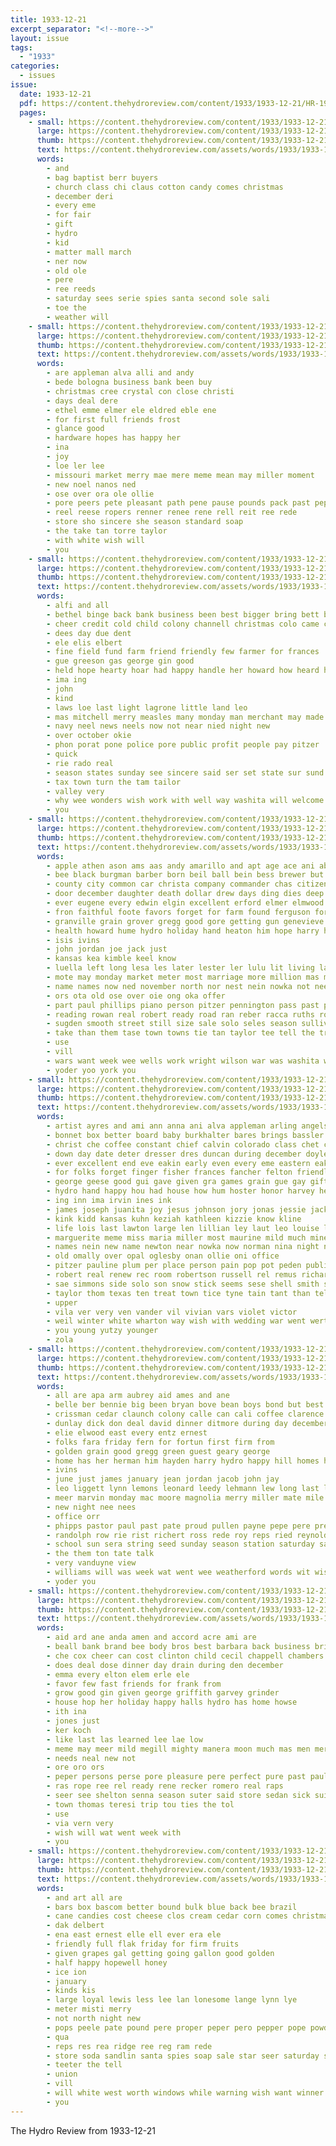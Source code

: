 ```yaml
---
title: 1933-12-21
excerpt_separator: "<!--more-->"
layout: issue
tags:
  - "1933"
categories:
  - issues
issue:
  date: 1933-12-21
  pdf: https://content.thehydroreview.com/content/1933/1933-12-21/HR-1933-12-21.pdf
  pages:
    - small: https://content.thehydroreview.com/content/1933/1933-12-21/small/HR-1933-12-21-01.jpg
      large: https://content.thehydroreview.com/content/1933/1933-12-21/large/HR-1933-12-21-01.jpg
      thumb: https://content.thehydroreview.com/content/1933/1933-12-21/thumbnails/HR-1933-12-21-01.jpg
      text: https://content.thehydroreview.com/assets/words/1933/1933-12-21/HR-1933-12-21-01.txt
      words:
        - and
        - bag baptist berr buyers
        - church class chi claus cotton candy comes christmas
        - december deri
        - every eme
        - for fair
        - gift
        - hydro
        - kid
        - matter mall march
        - ner now
        - old ole
        - pere
        - ree reeds
        - saturday sees serie spies santa second sole sali
        - toe the
        - weather will
    - small: https://content.thehydroreview.com/content/1933/1933-12-21/small/HR-1933-12-21-02.jpg
      large: https://content.thehydroreview.com/content/1933/1933-12-21/large/HR-1933-12-21-02.jpg
      thumb: https://content.thehydroreview.com/content/1933/1933-12-21/thumbnails/HR-1933-12-21-02.jpg
      text: https://content.thehydroreview.com/assets/words/1933/1933-12-21/HR-1933-12-21-02.txt
      words:
        - are appleman alva alli and andy
        - bede bologna business bank been buy
        - christmas cree crystal con close christi
        - days deal dere
        - ethel emme elmer ele eldred eble ene
        - for first full friends frost
        - glance good
        - hardware hopes has happy her
        - ina
        - joy
        - loe ler lee
        - missouri market merry mae mere meme mean may miller moment
        - new noel nanos ned
        - ose over ora ole ollie
        - pore peers pete pleasant path pene pause pounds pack past pepe
        - reel reese ropers renner renee rene rell reit ree rede
        - store sho sincere she season standard soap
        - the take tan torre taylor
        - with white wish will
        - you
    - small: https://content.thehydroreview.com/content/1933/1933-12-21/small/HR-1933-12-21-03.jpg
      large: https://content.thehydroreview.com/content/1933/1933-12-21/large/HR-1933-12-21-03.jpg
      thumb: https://content.thehydroreview.com/content/1933/1933-12-21/thumbnails/HR-1933-12-21-03.jpg
      text: https://content.thehydroreview.com/assets/words/1933/1933-12-21/HR-1933-12-21-03.txt
      words:
        - alfi and all
        - bethel binge back bank business been best bigger bring bett baptist better
        - cheer credit cold child colony channell christmas colo came can comes
        - dees day due dent
        - ele elis elbert
        - fine field fund farm friend friendly few farmer for frances
        - gue greeson gas george gin good
        - held hope hearty hoar had happy handle her howard how heard horm hinton hurst has hydro home
        - ima ing
        - john
        - kind
        - laws loe last light lagrone little land leo
        - mas mitchell merry measles many monday man merchant may made
        - navy neel news neels now not near nied night new
        - over october okie
        - phon porat pone police pore public profit people pay pitzer
        - quick
        - rie rado real
        - season states sunday see sincere said ser set state sur sund street school sella seer
        - tax town turn the tam tailor
        - valley very
        - why wee wonders wish work with well way washita will welcome wilson wells
        - you
    - small: https://content.thehydroreview.com/content/1933/1933-12-21/small/HR-1933-12-21-04.jpg
      large: https://content.thehydroreview.com/content/1933/1933-12-21/large/HR-1933-12-21-04.jpg
      thumb: https://content.thehydroreview.com/content/1933/1933-12-21/thumbnails/HR-1933-12-21-04.jpg
      text: https://content.thehydroreview.com/assets/words/1933/1933-12-21/HR-1933-12-21-04.txt
      words:
        - apple athen ason ams aas andy amarillo and apt age ace ani able anthony american are ave
        - bee black burgman barber born beil ball bein bess brewer but buys boy borer bile baumeister brother bet business both baum best bridge been bru
        - county city common car christa company commander chas citizen cost cream course colonel colony che colorado college chicas cleveland cen coppage church christmas
        - door december daughter death dollar drew days ding dies deep
        - ever eugene every edwin elgin excellent erford elmer elmwood ele end elder earl edith est eles empleo
        - fron faithful foote favors forget for farm found ferguson force former friends frank francina from floyd feger farr folke fay fields
        - granville grain grover gregg good gore getting gun genevieve gone garre general
        - health howard hume hydro holiday hand heaton him hope harry happy hose has had hed heger honor high harty heard house hees her hor hence horse harris home heater
        - isis ivins
        - john jordan joe jack just
        - kansas kea kimble keel know
        - luella left long lesa les later lester ler lulu lit living lad lowell lou louis law lewis lionel line last
        - mote may monday market meter most marriage more million mas mobile mer merry majors miller mai mose made miss many millar
        - name names now ned november north nor nest nein nowka not nee near nat new
        - ors ota old ose over oie ong oka offer
        - part paul phillips piano person pitzer pennington pass past place price plumber police pau peels proud pacific pant post
        - reading rowan real robert ready road ran reber racca ruths rot read rede reg roll ruhl renew rando roy reader
        - sugden smooth street still size sale solo seles season sullivan smit son save saito swen set sells south spanish sell saturday sat she short state side school sue slade sei seal song smiles said sherif schantz small sibley such stockton smith siow
        - take than them tase town towns tie tan taylor tee tell the trom trip times tome ton texas
        - use
        - vill
        - wars want week wee wells work wright wilson war was washita winter wayne willie winters walker weatherford with will wish weeks warkentin
        - yoder yoo york you
    - small: https://content.thehydroreview.com/content/1933/1933-12-21/small/HR-1933-12-21-05.jpg
      large: https://content.thehydroreview.com/content/1933/1933-12-21/large/HR-1933-12-21-05.jpg
      thumb: https://content.thehydroreview.com/content/1933/1933-12-21/thumbnails/HR-1933-12-21-05.jpg
      text: https://content.thehydroreview.com/assets/words/1933/1933-12-21/HR-1933-12-21-05.txt
      words:
        - artist ayres and ami ann anna ani alva appleman arling angels all angel anda anthony are alee ane army ard ago andrew ake ally adams agnes
        - bonnet box better board baby burkhalter bares brings bassler beulah been bill birth best break black bring bud bonnie but booth back bers buffalo bradley bye bese brashier bible business bele bride barbee bace ballew bell bis
        - christ che coffee constant chief calvin colorado class chet coker code can cui christmas chambers city cham cream cause cate cata catharine cast come cecil company cote caraway charles came card carl close comes crail columbus chittenden choice craven child christian church candy cheap call
        - down day date deter dresser dres duncan during december doyle dey done dollar
        - ever excellent end eve eakin early even every eme eastern eakins eilers eye esther eid easter enid ethel elbe eileen earl evering
        - for folks forget finger fisher frances fancher felton friendly franklin farm finley frank friday fast flower friends foren frost from farmer foreman foe fire faith fost fair foree
        - george geese good gui gave given gra games grain gue gay gift guess ghering grant groo glad guest gray gov grade general gas green gana going
        - hydro hand happy hou had house how hum hoster honor harvey herndon hazel henry held hatfield holy heard herald hour hyden has homer hope high hill hua hoste her hair harding hundred hark home
        - ing inn ima irvin ines ink
        - james joseph juanita joy jesus johnson jory jonas jessie jack junior just janet
        - kink kidd kansas kuhn keziah kathleen kizzie know kline
        - life lois last lawton large len lillian ley laut leo louise lay laughing leon live laden lene late lor like les little long love lucile land lockney lodge lackey lookout lee lew
        - marguerite meme miss maria miller most maurine mild much mine members may merry mutt made mule mix mauk man mae marzella mar maurice monday mater miles mone meek mil missouri more morning mountain mathew maton men moore
        - names nein new name newton near nowka now norman nina night notice nati needs nee north necessary note
        - old omally over opal oglesby onan ollie oni office
        - pitzer pauline plum per place person pain pop pot peden public piano peper pat payne pastor press pinta pump present pie priday prayer pae paper poppy price
        - robert real renew rec room robertson russell rel remus richard rust rene running rogers reading road ren rear rat reece regular roa rell race red ree
        - sae simmons side solo son snow stick seems sese shell smith saturday skaggs spare san see surprise sandy small sum shine stans simple she such snowball smally set state safer song sally seen seifert sing signer store sophia sons sherman star spice subject sylvester santas supper shelton second states style sunday somerset straight suter santa sale school
        - taylor thom texas ten treat town tice tyne tain tant than tell tennessee try tes the tea take thore tron tucker them till thi tree talkington
        - upper
        - vila ver very ven vander vil vivian vars violet victor
        - weil winter white wharton way wish with wedding war went wert well waller william will weather welcome was week wyatt work wee weight waits weddle williams werts weare wos
        - you young yutzy younger
        - zola
    - small: https://content.thehydroreview.com/content/1933/1933-12-21/small/HR-1933-12-21-06.jpg
      large: https://content.thehydroreview.com/content/1933/1933-12-21/large/HR-1933-12-21-06.jpg
      thumb: https://content.thehydroreview.com/content/1933/1933-12-21/thumbnails/HR-1933-12-21-06.jpg
      text: https://content.thehydroreview.com/assets/words/1933/1933-12-21/HR-1933-12-21-06.txt
      words:
        - all are apa arm aubrey aid ames and ane
        - belle ber bennie big been bryan bove bean boys bond but best bret
        - crissman cedar claunch colony calle can cali coffee clarence come coker cantrell christmas chu
        - dunlay dick don deal david dinner ditmore during day december dae daughter doris doyle dere dooley
        - elie elwood east every entz ernest
        - folks fara friday fern for fortun first firm from
        - golden grain good gregg green guest geary george
        - home has her herman him hayden harry hydro happy hill homes hamilton hearty halls henry hardin
        - ivins
        - june just james january jean jordan jacob john jay
        - leo liggett lynn lemons leonard leedy lehmann lew long last lake lawrence little
        - meer marvin monday mac moore magnolia merry miller mate mile med mckee mayme may miele mor mildred made many
        - new night nee nees
        - office orr
        - phipps pastor paul past pate proud pullen payne pepe pere present pare
        - randolph row rie rist richert ross rede roy reps ried reynolds ret ree rank russell rufus
        - school sun sera string seed sunday season station saturday sata see sterling simpson susie sour smile stange senor sessa service smith son sunda sodders
        - the them ton tate talk
        - very vanduyne view
        - williams will was week wat went wee weatherford words wit wish wagon worley with while wedding
        - yoder you
    - small: https://content.thehydroreview.com/content/1933/1933-12-21/small/HR-1933-12-21-07.jpg
      large: https://content.thehydroreview.com/content/1933/1933-12-21/large/HR-1933-12-21-07.jpg
      thumb: https://content.thehydroreview.com/content/1933/1933-12-21/thumbnails/HR-1933-12-21-07.jpg
      text: https://content.thehydroreview.com/assets/words/1933/1933-12-21/HR-1933-12-21-07.txt
      words:
        - aid ard ane anda amen and accord acre ami are
        - beall bank brand bee body bros best barbara back business bring
        - che cox cheer can cost clinton child cecil chappell chambers christmas car
        - does deal dose dinner day drain during den december
        - emma every elton elem erle ele
        - favor few fast friends for frank from
        - grow good gin given george griffith garvey grinder
        - house hop her holiday happy halls hydro has home howse
        - ith ina
        - jones just
        - ker koch
        - like last las learned lee lae low
        - meme may meer mild megill mighty manera moon much mas men merry
        - needs neal new not
        - ore oro ors
        - peper persons perse pore pleasure pere perfect pure past paul pen people
        - ras rope ree rel ready rene recker romero real raps
        - seer see shelton senna season suter said store sedan sick suit saving smooth sara sale sunday
        - town thomas teresi trip tou ties the tol
        - use
        - via vern very
        - wish will wat went week with
        - you
    - small: https://content.thehydroreview.com/content/1933/1933-12-21/small/HR-1933-12-21-08.jpg
      large: https://content.thehydroreview.com/content/1933/1933-12-21/large/HR-1933-12-21-08.jpg
      thumb: https://content.thehydroreview.com/content/1933/1933-12-21/thumbnails/HR-1933-12-21-08.jpg
      text: https://content.thehydroreview.com/assets/words/1933/1933-12-21/HR-1933-12-21-08.txt
      words:
        - and art all are
        - bars box bascom better bound bulk blue back bee brazil
        - cane candies cost cheese clos cream cedar corn comes christmas claus
        - dak delbert
        - ena east ernest elle ell ever era ele
        - friendly full flak friday for firm fruits
        - given grapes gal getting going gallon good golden
        - half happy hopewell honey
        - ice ion
        - january
        - kinds kis
        - large loyal lewis less lee lan lonesome lange lynn lye
        - meter misti merry
        - not north night new
        - pops peele pate pound pere proper peper pero pepper pope powder
        - qua
        - reps res rea ridge ree reg ram rede
        - store soda sandlin santa spies soap sale star seer saturday saucer size season simpson see
        - teeter the tell
        - union
        - vill
        - will white west worth windows while warning wish want winner with
        - you
---
```


The Hydro Review from 1933-12-21

<!--more-->


